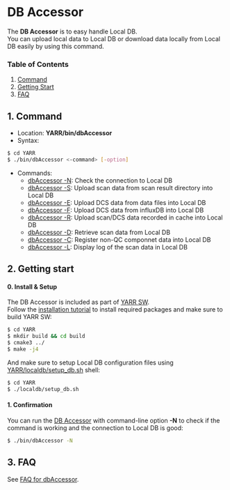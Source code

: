 # DB Accessor

The **DB Accessor** is to easy handle Local DB.<br>
You can upload local data to Local DB or download data locally from Local DB easily by using this command.

### Table of Contents

1. [Command](#1-command)
2. [Getting Start](#2-getting-start)
3. [FAQ](#3-faq)

## 1. Command

- Location: **YARR/bin/dbAccessor**
- Syntax:

```bash
$ cd YARR
$ ./bin/dbAccessor <-command> [-option]
```

- Commands:
    - [dbAccessor -N](accessor-n.md): Check the connection to Local DB
    - [dbAccessor -S](accessor-s.md): Upload scan data from scan result directory into Local DB
    - [dbAccessor -E](accessor-e.md): Upload DCS data from data files into Local DB
    - [dbAccessor -F](accessor-f.md): Upload DCS data from influxDB into Local DB
    - [dbAccessor -R](accessor-r.md): Upload scan/DCS data recorded in cache into Local DB
    - [dbAccessor -D](accessor-d.md): Retrieve scan data from Local DB
    - [dbAccessor -C](accessor-c.md): Register non-QC componnet data into Local DB
    - [dbAccessor -L](accessor-l.md): Display log of the scan data in Local DB

## 2. Getting start

#### 0. Install & Setup

The DB Accessor is included as part of [YARR SW](https://gitlab.cern.ch/YARR/YARR).<br>
Follow the [installation tutorial](installation.md) to install required packages and make sure to build YARR SW:

```bash
$ cd YARR
$ mkdir build && cd build
$ cmake3 ../
$ make -j4
```

And make sure to setup Local DB configuration files using [YARR/localdb/setup_db.sh](setup-db.md) shell:

```bash
$ cd YARR
$ ./localdb/setup_db.sh
```

#### 1. Confirmation

You can run the [DB Accessor](accessor.md) with command-line option **-N** to check if the command is working and the connection to Local DB is good:

```bash
$ ./bin/dbAccessor -N
```

## 3. FAQ

See [FAQ for dbAccessor](accessor-faq.md).
